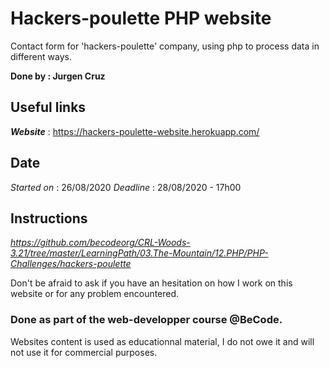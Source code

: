 Hackers-poulette PHP website
=====================
Contact form for 'hackers-poulette' company, using php to process data in different ways.


**Done by : Jurgen Cruz**


Useful links
------------

*__Website__* : https://hackers-poulette-website.herokuapp.com/


Date
----  
*Started on* : 26/08/2020
*Deadline* : 28/08/2020 - 17h00  


Instructions
------------  
*https://github.com/becodeorg/CRL-Woods-3.21/tree/master/LearningPath/03.The-Mountain/12.PHP/PHP-Challenges/hackers-poulette*

Don't be afraid to ask if you have an hesitation on how I work on this website or for any problem encountered.

### Done as part of the web-developper course @BeCode.

Websites content is used as educationnal material, I do not owe it and will not use it for commercial purposes.